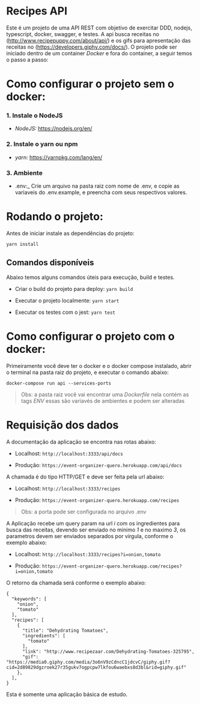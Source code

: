 # Recipes API

Este é um projeto de uma API REST com objetivo de exercitar DDD, nodejs, typescript, docker, swagger, e testes.
A api busca receitas no (http://www.recipepuppy.com/about/api/) e os gifs para apresentação das receitas no (https://developers.giphy.com/docs/).
O projeto pode ser iniciado dentro de um container _Docker_ e fora do container, a seguir temos o passo a passo:

# Como configurar o projeto sem o docker:

### 1. Instale o NodeJS

- _NodeJS:_ https://nodejs.org/en/

### 2. Instale o yarn ou npm

- _yarn:_ https://yarnpkg.com/lang/en/

### 3. Ambiente

- .env:_ Crie um arquivo na pasta raiz com nome de .env, e copie as variaveis do .env.example, e preencha com seus respectivos valores.

# Rodando o projeto:

Antes de iniciar instale as dependências do projeto:

`yarn install`

## Comandos disponíveis

Abaixo temos alguns comandos úteis para execução, build e testes.

- Criar o build do projeto para deploy:
  `yarn build`

* Executar o projeto localmente:
  `yarn start`

- Executar os testes com o jest:
  `yarn test`

# Como configurar o projeto com o docker:

Primeiramente você deve ter o docker e o docker compose instalado, abrir o terminal na pasta raiz do projeto, e executar o comando abaixo:

  `docker-compose run api --services-ports`

> Obs: a pasta raiz você vai encontrar uma _Dockerfile_ nela contém as tags _ENV_ essas são variavés de ambientes e podem ser alteradas

# Requisição dos dados

A documentação da aplicação se encontra nas rotas abaixo:

- Localhost:
  `http://localhost:3333/api/docs`

* Produção:
  `https://event-organizer-quero.herokuapp.com/api/docs`

A chamada é do tipo HTTP/GET e deve ser feita pela url abaixo:

- Localhost:
  `http://localhost:3333/recipes`

* Produção:
  `https://event-organizer-quero.herokuapp.com/recipes`

> Obs: a porta pode ser configurada no arquivo .env

A Aplicação recebe um query param na url _i_ com os ingredientes para busca das receitas, devendo ser enviado no minimo _1_ e no maximo _3_, os parametros devem ser enviados separados por virgula, conforme o exemplo abaixo:

- Localhost:
  `http://localhost:3333/recipes?i=onion,tomato`

* Produção:
  `https://event-organizer-quero.herokuapp.com/recipes?i=onion,tomato`

O retorno da chamada será conforme o exemplo abaixo:

```
{
  "keywords": [
    "onion",
    "tomato"
  ],
  "recipes": [
    {
      "title": "Dehydrating Tomatoes",
      "ingredients": [
        "tomato"
      ],
      "link": "http://www.recipezaar.com/Dehydrating-Tomatoes-325795",
      "gif": "https://media0.giphy.com/media/3o6nV9zCdncC1jdcvC/giphy.gif?cid=2d89829dgzroek27r35gukv7ogpcpw7lkfou6waebxs8d3bl&rid=giphy.gif"
    },
  ],    
}
```
Esta é somente uma aplicação básica de estudo.